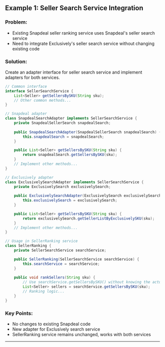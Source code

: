 ## Example 1: Seller Search Service Integration

### Problem:
- Existing Snapdeal seller ranking service uses Snapdeal's seller search service
- Need to integrate Exclusively's seller search service without changing existing code

### Solution:
Create an adapter interface for seller search service and implement adapters for both services.

```java
// Common interface
interface SellerSearchService {
    List<Seller> getSellersBySKU(String sku);
    // Other common methods...
}

// Snapdeal adapter
class SnapdealSearchAdapter implements SellerSearchService {
    private SnapdealSellerSearch snapdealSearch;
    
    public SnapdealSearchAdapter(SnapdealSellerSearch snapdealSearch) {
        this.snapdealSearch = snapdealSearch;
    }

    public List<Seller> getSellersBySKU(String sku) {
        return snapdealSearch.getSellersBySKU(sku);
    }
    // Implement other methods...
}

// Exclusively adapter
class ExclusivelySearchAdapter implements SellerSearchService {
    private ExclusivelySearch exclusivelySearch;
    
    public ExclusivelySearchAdapter(ExclusivelySearch exclusivelySearch) {
        this.exclusivelySearch = exclusivelySearch;
    }

    public List<Seller> getSellersBySKU(String sku) {
        return exclusivelySearch.getSellerListByExclusivelySKU(sku);
    }
    // Implement other methods...
}

// Usage in SellerRanking service
class SellerRanking {
    private SellerSearchService searchService;

    public SellerRanking(SellerSearchService searchService) {
        this.searchService = searchService;
    }
    
    public void rankSellers(String sku) {
        // Use searchService.getSellersBySKU() without knowing the actual implementation
        List<Seller> sellers = searchService.getSellersBySKU(sku);
        // Ranking logic...
    }
}
```

### Key Points:
- No changes to existing Snapdeal code
- New adapter for Exclusively search service
- SellerRanking service remains unchanged, works with both services

---
